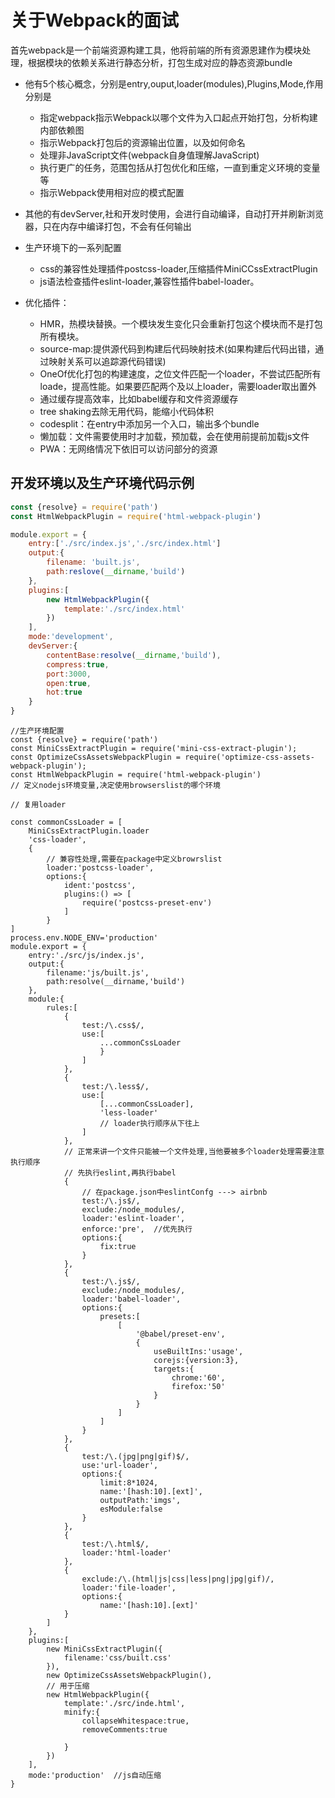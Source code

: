 # 关于Webpack的面试

首先webpack是一个前端资源构建工具，他将前端的所有资源恩建作为模块处理，根据模块的依赖关系进行静态分析，打包生成对应的静态资源bundle

* 他有5个核心概念，分别是entry,ouput,loader(modules),Plugins,Mode,作用分别是
  * 指定webpack指示Webpack以哪个文件为入口起点开始打包，分析构建内部依赖图
  * 指示Webpack打包后的资源输出位置，以及如何命名
  * 处理非JavaScript文件(webpack自身值理解JavaScript)
  * 执行更广的任务，范围包括从打包优化和压缩，一直到重定义环境的变量等
  * 指示Webpack使用相对应的模式配置

* 其他的有devServer,社和开发时使用，会进行自动编译，自动打开并刷新浏览器，只在内存中编译打包，不会有任何输出
* 生产环境下的一系列配置
  * css的兼容性处理插件postcss-loader,压缩插件MiniCCssExtractPlugin
  * js语法检查插件eslint-loader,兼容性插件babel-loader。
* 优化插件：
  * HMR，热模块替换。一个模块发生变化只会重新打包这个模块而不是打包所有模块。
  * source-map:提供源代码到构建后代码映射技术(如果构建后代码出错，通过映射关系可以追踪源代码错误)
  * OneOf优化打包的构建速度，之位文件匹配一个loader，不尝试匹配所有loade，提高性能。如果要匹配两个及以上loader，需要loader取出置外
  * 通过缓存提高效率，比如babel缓存和文件资源缓存
  * tree shaking去除无用代码，能缩小代码体积
  * codesplit：在entry中添加另一个入口，输出多个bundle
  * 懒加载：文件需要使用时才加载，预加载，会在使用前提前加载js文件
  * PWA：无网络情况下依旧可以访问部分的资源

## 开发环境以及生产环境代码示例

```javascript
const {resolve} = require('path')
const HtmlWebpackPlugin = require('html-webpack-plugin')

module.export = {
	entry:['./src/index.js','./src/index.html']
	output:{
		filename: 'built.js',
		path:reslove(__dirname,'build')
	},
	plugins:[
		new HtmlWebpackPlugin({
			template:'./src/index.html'
		})
	],
	mode:'development',
	devServer:{
		contentBase:resolve(__dirname,'build'),
		compress:true,
		port:3000,
		open:true,
		hot:true
	}
}
```

```javas
//生产环境配置
const {resolve} = require('path')
const MiniCssExtractPlugin = require('mini-css-extract-plugin');
const OptimizeCssAssetsWebpackPlugin = require('optimize-css-assets-webpack-plugin');
const HtmlWebpackPlugin = require('html-webpack-plugin')
// 定义nodejs环境变量,决定使用browserslist的哪个环境

// 复用loader
	
const commonCssLoader = [
	MiniCssExtractPlugin.loader
	'css-loader',
	{
		// 兼容性处理,需要在package中定义browrslist
		loader:'postcss-loader',
		options:{
			ident:'postcss',
			plugins:() => [
				require('postcss-preset-env')
			]
		}
] 
process.env.NODE_ENV='production'
module.export = {
	entry:'./src/js/index.js',
	output:{
		filename:'js/built.js',
		path:resolve(__dirname,'build')
	},
	module:{
		rules:[
			{
				test:/\.css$/,
				use:[
					...commonCssLoader
					}
				]
			},
			{
				test:/\.less$/,
				use:[
					[...commonCssLoader],
					'less-loader'
					// loader执行顺序从下往上
				]
			},
			// 正常来讲一个文件只能被一个文件处理,当他要被多个loader处理需要注意执行顺序
			// 先执行eslint,再执行babel
			{
				// 在package.json中eslintConfg ---> airbnb
				test:/\.js$/,
				exclude:/node_modules/,
				loader:'eslint-loader',
				enforce:'pre',  //优先执行
				options:{
					fix:true
				}
			},
			{
				test:/\.js$/,
				exclude:/node_modules/,
				loader:'babel-loader',
				options:{
					presets:[
						[
							'@babel/preset-env',
							{
								useBuiltIns:'usage',
								corejs:{version:3},
								targets:{
									chrome:'60',
									firefox:'50'
								}
							}
						]
					]
				}
			},
			{
				test:/\.(jpg|png|gif)$/,
				use:'url-loader',
				options:{
					limit:8*1024,
					name:'[hash:10].[ext]',
					outputPath:'imgs',
					esModule:false
				}
			},
			{
				test:/\.html$/,
				loader:'html-loader'
			},
			{
				exclude:/\.(html|js|css|less|png|jpg|gif)/,
				loader:'file-loader',
				options:{
					name:'[hash:10].[ext]'
			}
		]
	},
	plugins:[
		new MiniCssExtractPlugin({
			filename:'css/built.css'
		}),
		new OptimizeCssAssetsWebpackPlugin(),
		// 用于压缩
		new HtmlWebpackPlugin({
			template:'./src/inde.html',
			minify:{
				collapseWhitespace:true,
				removeComments:true
				
			}
		})
	],
	mode:'production'  //js自动压缩
}
```